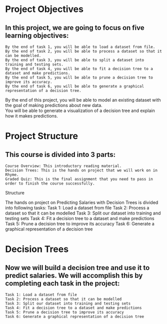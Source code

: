 
# Project Objectives

## In this project, we are going to focus on five learning objectives:

    By the end of task 1, you will be able to load a dataset from file.
    By the end of task 2, you will be able to process a dataset so that it can be modelled.
    By the end of task 3, you will be able to split a dataset into training and testing sets.
    By the end of task 4, you will be able to fit a decision tree to a dataset and make predictions.
    By the end of task 5, you will be able to prune a decision tree to improve its accuracy.
    By the end of task 6, you will be able to generate a graphical representation of a decision tree.

By the end of this project, you will be able to model an existing dataset with the goal of making predictions about new data.  
You will be able to generate a visualization of a decision tree and explain how it makes predictions.

# Project Structure

## This course is divided into 3 parts:

    Course Overview: This introductory reading material.
    Decision Trees: This is the hands on project that we will work on in Rhyme.
    Graded Quiz: This is the final assignment that you need to pass in order to finish the course successfully.

Structure

The hands on project on Predicting Salaries with Decision Trees is divided into following tasks:
Task 1: Load a dataset from file
Task 2: Process a dataset so that it can be modelled
Task 3: Split our dataset into training and testing sets
Task 4: Fit a decision tree to a dataset and make predictions
Task 5: Prune a decision tree to improve its accuracy
Task 6: Generate a graphical representation of a decision tree


# Decision Trees

## Now we will build a decision tree and use it to predict salaries. We will accomplish this by completing each task in the project:

    Task 1: Load a dataset from file
    Task 2: Process a dataset so that it can be modelled
    Task 3: Split our dataset into training and testing sets
    Task 4: Fit a decision tree to a dataset and make predictions
    Task 5: Prune a decision tree to improve its accuracy
    Task 6: Generate a graphical representation of a decision tree
